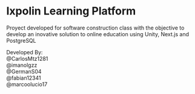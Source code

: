 # Ixpolin Learning Platform
Proyect developed for software construction class with the objective to develop an inovative solution to online education using Unity, Next.js and PostgreSQL

Developed By: </br>
@CarlosMtz1281 </br>
@imanolgzz </br>
@GermanS04 </br>
@fabian12341 </br>
@marcoolucio17 </br>
